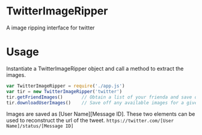 TwitterImageRipper
==================

A image ripping interface for twitter

# Usage

Instantiate a TwitterImageRipper object and call a method to extract the images.

```javascript
var TwitterImageRipper = require('./app.js')
var tir = new TwitterImageRipper('twitter')
tir.getFriendImages()       // Obtain a list of your frienda and save off any available images
tir.downloadUserImages()    // Save off any available images for a given username
```

Images are saved as [User Name][Message ID].
These two elements can be used to reconstruct the url of the tweet.
`https://twitter.com/[User Name]/status/[Message ID]`